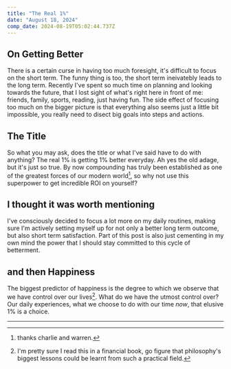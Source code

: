 ```yaml
---
title: "The Real 1%"
date: "August 18, 2024"
comp_date: 2024-08-19T05:02:44.737Z
---
```


## On Getting Better

There is a certain curse in having too much foresight, it's difficult to focus on the short term. The funny thing is too, the short term ineivatebly leads to the long term.
Recently I've spent so much time on planning and looking towards the future, that I lost sight of what's right here in front of me: friends, family, sports, reading, just having fun.
The side effect of focusing too much on the bigger picture is that everything also seems just a little bit impossible, you really need to disect big goals into steps and actions.

## The Title

So what you may ask, does the title or what I've said have to do with anything? The real 1% is getting 1% better everyday. Ah yes the old adage, but it's just so true. By now
compounding has truly been established as one of the greatest forces of our modern world[^1], so why not use this superpower to get incredible ROI on yourself?

## I thought it was worth mentioning

I've consciously decided to focus a lot more on my daily routines, making sure I'm actively setting myself up for not only a better long term outcome, but also short term satisfaction.
Part of this post is also just cementing in my own mind the power that I should stay committed to this cycle of betterment.

## and then Happiness

The biggest predictor of happiness is the degree to which we observe that we have control over our lives[^2]. What do we have the utmost control over? Our daily experiences, what we
choose to do with our time *now*, that elusive 1% is a choice.

---

[^1]: thanks charlie and warren.

[^2]: I'm pretty sure I read this in a financial book, go figure that philosophy's biggest lessons could be learnt from such a practical field.